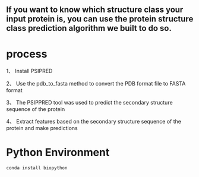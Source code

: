 ## If you want to know which structure class your input protein is, you can use the protein structure class prediction algorithm we built to do so.

# process
 1、	Install PSIPRED 

 2、	Use the pdb_to_fasta method to convert the PDB format file to FASTA format

 3、	The PSIPPRED tool was used to predict the secondary structure sequence of the protein

 4、	Extract features based on the secondary structure sequence of the protein and make predictions
# Python Environment
    conda install biopython

